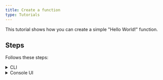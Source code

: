 ```yaml
---
title: Create a function
type: Tutorials
---
```


This tutorial shows how you can create a simple "Hello World!" function.

## Steps

Follows these steps:

<div tabs name="steps" group="create-function">
  <details>
  <summary label="cli">
  CLI
  </summary>

1. Export these variables:

    ```bash
    export NAME={FUNCTION_NAME}
    export NAMESPACE={FUNCTION_NAMESPACE}
    ```

2. Create a Function CR that specifies the function's logic:

    ```yaml
    cat <<EOF | kubectl apply -f -
    apiVersion: serverless.kyma-project.io/v1alpha1
    kind: Function
    metadata:
      name: $NAME
      namespace: $NAMESPACE
    spec:
      source: |
        module.exports = {
          main: function(event, context) {
            return 'Hello World!'
          }
        }
    EOF
    ```

3. Check if your function was created successfully and all conditions are set to `True`:

    ```bash
    kubectl get functions $NAME -n $NAMESPACE
    ```

    You should get a result similar to the following example:

    ```bash
    NAME                        CONFIGURED   BUILT   RUNNING   VERSION   AGE
    test-function                 True         True    True      1         18m
    ```

    </details>
    <details>
    <summary label="console-ui">
    Console UI
    </summary>

> **NOTE:** Serverless v2 is an experimental feature, and it is not enabled by default in the Console UI. To use its **Functions [preview]** view, enable **Experimental functionalities** in the **General Settings** view before you follow the steps. Refresh the page after enabling this option.

1. Create a Namespace or select one from the drop-down list in the top navigation panel.

2. Go to the **Functions [preview]** view at the bottom of the left navigation panel and select **Create function**.

3. In the pop-up box, provide the function's name and select **Create** to confirm changes.

     The pop-up box closes and the `Function created successfully` message appears.

4. In the function details view that opens up automatically, go to the **Code** tab and enter the function's code:

    ```
    module.exports = {
      main: function (event, context) {
      return 'Hello World!'
      }
    }
    ```

5. Select **Save** to confirm changes.

    The `Function {NAME} updated successfully` message appears confirming the changes were saved. Once deployed, the new function should have the `RUNNING` status in the list of all functions under the **Functions [preview]** view.

    </details>
</div>
